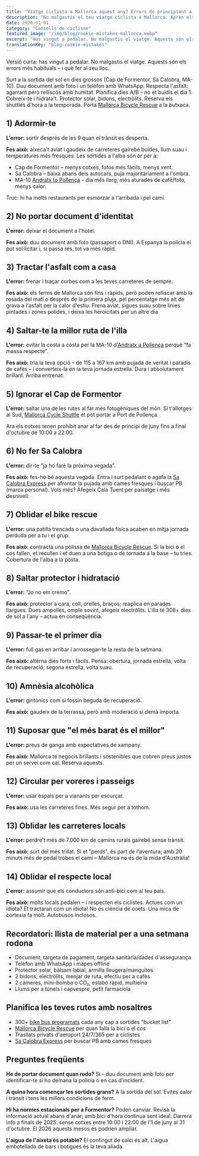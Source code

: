 ```yaml
---
title: "Viatge ciclista a Mallorca aquest any? Errors de principiant a evitar!"
description: "No malgastis el teu viatge ciclista a Mallorca. Aprèn els errors típics i què fer en lloc d'això – sortides a la sortida del sol, equip essencial i etiqueta local."
date: 2024-01-01
category: "Consells de ciclisme"
featured_image: "/img/blog/rookie-mistakes-mallorca.webp"
excerpt: "Has vingut a pedalar. No malgastis el viatge. Aquests són els errors més habituals – i què fer al seu lloc."
translationKey: "blog-rookie-mistakes"
---
```


Versió curta: has vingut a pedalar. No malgastis el viatge. Aquests són els errors més habituals – i què fer al seu lloc.

Surt a la sortida del sol en dies grossos (Cap de Formentor, Sa Calobra, MA-10).
Duu document amb foto i un telèfon amb WhatsApp.
Respecta l'asfalt: agarrant però relliscós amb humitat.
Planifica dies A/B – no et buidis el dia 1.
Cobreix-te i hidrata't. Protector solar, bidons, electròlits.
Reserva els shuttles d'hora a la temporada. Porta <a href="https://mallorcacycleshuttle.company.site/products/Rescue-&-Recovery-c15728236" target="_blank">Mallorca Bicycle Rescue</a> a la butxaca.

## 1) Adormir-te

**L'error:** sortir després de les 9 quan el trànsit es desperta.

**Fes això:** aixeca't aviat i gaudeix de carreteres gairebé buides, llum suau i temperatures més fresques. Les sortides a l'alba són or per a:

- Cap de Formentor – menys cotxes, fotos més fàcils, menys vent.
- Sa Calobra – baixa abans dels autocars, puja majoritàriament a l'ombra.
- MA-10 <a href="/ca/shuttle-bici/guia-andratx-pollenca/" target="_blank">Andratx to Pollença</a> – dia més llarg, més aturades de cafè/foto, menys calor.

Truc: hi ha molts restaurants per esmorzar a l'arribada i pel camí.

## 2) No portar document d'identitat

**L'error:** deixar el document a l'hotel.

**Fes això:** duu document amb foto (passaport o DNI). A Espanya la policia el pot sol·licitar i, si passa res, tot va més ràpid.

## 3) Tractar l'asfalt com a casa

**L'error:** frenar i traçar corbes com a les teves carreteres de sempre.

**Fes això:** els ferms de Mallorca són fins i ràpids, però poden relliscar amb la rosada del matí o després de la primera pluja, pel percentatge més alt de grava a l'asfalt per la calor d'estiu. Frena aviat, sigues suau sobre línies pintades i zones polides, i deixa les heroïcitats per un altre dia.

## 4) Saltar-te la millor ruta de l'illa

**L'error:** evitar la costa a costa per la MA-10 d'<a href="/ca/shuttle-bici/guia-andratx-pollenca/" target="_blank">Andratx a Pollença</a> perquè "fa massa respecte".

**Fes això:** tria la teva opció – de 115 a 167 km amb pujada de veritat i paradís de cafès – i converteix-la en la teva jornada estrella. Dura i absolutament brillant. Arriba entrenat.

## 5) Ignorar el Cap de Formentor

**L'error:** saltar una de les rutes al far més fotogèniques del món. Si t'allotges al Sud, <a href="https://mallorcacycleshuttle.company.site/products/Scheduled-Bike-Buses-c15728235" target="_blank">Mallorca Cycle Shuttle</a> et pot portar a Port de Pollença.

Ara els cotxes tenen prohibit anar al far des de principi de juny fins a final d'octubre de 10:00 a 22:00.

## 6) No fer Sa Calobra

**L'error:** dir-te "ja ho faré la pròxima vegada".

**Fes això:** fes-ho bé aquesta vegada. Entra i surt pedalant o agafa la <a href="https://mallorcacycleshuttle.company.site/products/Scheduled-Bike-Buses-c15728235" target="_blank">Sa Calobra Express</a> per afrontar la pujada amb cames fresques i buscar PB (marca personal). Vols més? Afegeix Cala Tuent per paisatge i més desnivell.

## 7) Oblidar el bike rescue

**L'error:** una patilla trencada o una davallada física acaben en mitja jornada perduda per a tu i el grup.

**Fes això:** contracta una pòlissa de <a href="https://mallorcacycleshuttle.company.site/products/Rescue-&-Recovery-c15728236" target="_blank">Mallorca Bicycle Rescue</a>. Si la bici o el cos fallen, et recullen i et duen a una botiga o de tornada a la base – tu tries. Cobertura de l'alba a la posta.

## 8) Saltar protector i hidratació

**L'error:** "Jo no em cremo".

**Fes això:** protector a cara, coll, orelles, braços; reaplica en parades llargues. Dues ampolles, omple sovint, afegeix electròlits. L'illa té 308+ dies de sol a l'any – actua en conseqüència.

## 9) Passar-te el primer dia

**L'error:** full gas en arribar i arrossegar-te la resta de la setmana.

**Fes això:** alterna dies forts i fàcils. Pensa: obertura, jornada estrella, volta de recuperació, segona estrella, volta suau.

## 10) Amnèsia alcohòlica

**L'error:** gintònics com si fossin beguda de recuperació.

**Fes això:** gaudeix de la terrassa, però amb moderació si demà importa.

## 11) Suposar que "el més barat és el millor"

**L'error:** preus de ganga amb expectatives de xampany.

**Fes això:** Mallorca té negocis brillants i sostenibles que cobren preus justos per un servei com cal. Reserva aquests.

## 12) Circular per voreres i passeigs

**L'error:** usar espais per a vianants per escurçar.

**Fes això:** usa les carreteres fines. Més segur per a tothom.

## 13) Oblidar les carreteres locals

**L'error:** perdre't més de 7.000 km de camins rurals gairebé sense trànsit.

**Fes això:** surt del més trillat. Si et "perds", és part de l'aventura; amb 20 minuts més de pedal trobes el camí – Mallorca no és de la mida d'Austràlia!

## 14) Oblidar el respecte local

**L'error:** assumir que els conductors són anti-bici com al teu país.

**Fes això:** molts locals pedalen – i respecten els ciclistes. Actues com un idiota? Et tractaran com un idiota! No és ciència de coets. Una mica de cortesia fa molt. Autobusos inclosos.

## Recordatori: llista de material per a una setmana rodona
- Document, targeta de pagament, targeta sanitària/dades d'assegurança
- Telèfon amb WhatsApp i mapes offline
- Protector solar, bàlsam labial, armilla lleugera/manguitos
- 2 bidons, electròlits, menjar de ruta, efectiu per a cafès
- 2 càmeres, mini-bomba o CO₂, eslabó ràpid, multieina
- Llums per a túnels i capvespre, petit farmaciola

## Planifica les teves rutes amb nosaltres
- 300+ <a href="https://mallorcacycleshuttle.company.site/products/Scheduled-Bike-Buses-c15728235" target="_blank">bike bus programats</a> cada any cap a sortides "bucket list"
- <a href="https://mallorcacycleshuttle.company.site/products/Rescue-&-Recovery-c15728236" target="_blank">Mallorca Bicycle Rescue</a> per quan falla la bici o el cos
- Trasllats privats d'aeroport 24/7/365 per a ciclistes
- <a href="https://mallorcacycleshuttle.company.site/products/Scheduled-Bike-Buses-c15728235" target="_blank">Sa Calobra Express</a> per buscar PB amb cames fresques

## Preguntes freqüents

**He de portar document quan rodo?**
Sí – duu document amb foto per identificar-te si ho demana la policia o en cas d'incident.

**A quina hora començar les sortides grans?**
A la sortida del sol. Evites calor i trànsit i tens les millors condicions de ferm.

**Hi ha normes estacionals per a Formentor?**
Poden canviar. Revisa la informació actual abans d'anar; amb bici d'hora continua sent ideal. Darrera info a finals de 2025: sense cotxes entre 10:00 i 22:00 de l'1 de juny al 31 d'octubre. El 2026 aquests mesos es podrien ampliar.

**L'aigua de l'aixeta és potable?**
El contingut de calci és alt. L'aigua embotellada de bars i botigues és la teva aliada.
